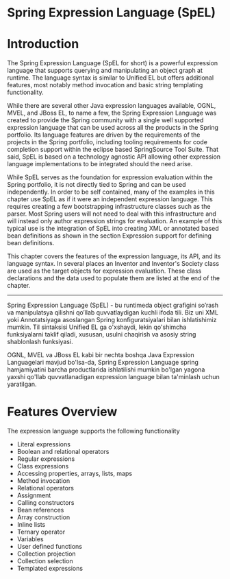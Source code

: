 # Spring Expression Language (SpEL)

# Introduction

The Spring Expression Language (SpEL for short) is a powerful expression language that supports querying and
manipulating an object graph at runtime. The language syntax is similar to Unified EL but offers additional features,
most notably method invocation and basic string templating functionality.

While there are several other Java expression languages available, OGNL, MVEL, and JBoss EL, to name a few, the Spring
Expression Language was created to provide the Spring community with a single well supported expression language that
can be used across all the products in the Spring portfolio. Its language features are driven by the requirements of the
projects in the Spring portfolio, including tooling requirements for code completion support within the eclipse based
SpringSource Tool Suite. That said, SpEL is based on a technology agnostic API allowing other expression language
implementations to be integrated should the need arise.

While SpEL serves as the foundation for expression evaluation within the Spring portfolio, it is not directly tied to
Spring and can be used independently. In order to be self contained, many of the examples in this chapter use SpEL as if
it were an independent expression language. This requires creating a few bootstrapping infrastructure classes such as
the parser. Most Spring users will not need to deal with this infrastructure and will instead only author expression
strings for evaluation. An example of this typical use is the integration of SpEL into creating XML or annotated based
bean definitions as shown in the section Expression support for defining bean definitions.

This chapter covers the features of the expression language, its API, and its language syntax. In several places an
Inventor and Inventor's Society class are used as the target objects for expression evaluation. These class declarations
and the data used to populate them are listed at the end of the chapter.

<hr/>

Spring Expression Language (SpEL) - bu runtimeda object grafigini so’rash va manipulatsya qilishni qo’llab
quvvatlaydigan kuchli ifoda tili. Biz uni XML yoki Annotatsiyaga asoslangan Spring konfiguratsiyalari bilan
ishlatishimiz mumkin. Til sintaksisi Unified EL ga o'xshaydi, lekin qo'shimcha funksiyalarni taklif qiladi, xususan,
usulni chaqirish va asosiy string shablonlash funksiyasi. 

OGNL, MVEL va JBoss EL kabi bir nechta boshqa Java Expression Languagelari mavjud bo'lsa-da, Spring Expression Language
spring hamjamiyatini barcha productlarida ishlatilishi mumkin bo'lgan yagona yaxshi qo'llab quvvatlanadigan expression 
language bilan ta'minlash uchun yaratilgan. 

# Features Overview

The expression language supports the following functionality

- Literal expressions
- Boolean and relational operators
- Regular expressions
- Class expressions
- Accessing properties, arrays, lists, maps
- Method invocation
- Relational operators
- Assignment
- Calling constructors
- Bean references
- Array construction
- Inline lists
- Ternary operator
- Variables
- User defined functions
- Collection projection
- Collection selection
- Templated expressions